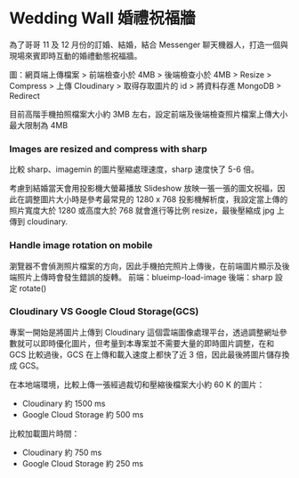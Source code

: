# Wedding Wall 婚禮祝福牆

為了哥哥 11 及 12 月份的訂婚、結婚，結合 Messenger 聊天機器人，打造一個與現場來賓即時互動的婚禮動態祝福牆。

圖：網頁端上傳檔案 > 前端檢查小於 4MB > 後端檢查小於 4MB > Resize > Compress > 上傳 Cloudinary >
取得存取圖片的 id > 將資料存進 MongoDB > Redirect

目前高階手機拍照檔案大小約 3MB 左右，設定前端及後端檢查照片檔案上傳大小最大限制為 4MB

### Images are resized and compress with sharp

比較 sharp、imagemin 的圖片壓縮處理速度，sharp 速度快了 5-6 倍。

考慮到結婚當天會用投影機大螢幕播放 Slideshow 放映一張一張的圖文祝福，因此在調整圖片大小時是參考最常見的 1280 x 768 投影機解析度，我設定當上傳的照片寬度大於 1280 或高度大於 768 就會進行等比例 resize，最後壓縮成 jpg 上傳到 cloudinary.

### Handle image rotation on mobile

瀏覽器不會偵測照片檔案的方向，因此手機拍完照片上傳後，在前端圖片顯示及後端照片上傳時會發生錯誤的旋轉。
前端：blueimp-load-image
後端：sharp 設定 rotate()

### Cloudinary VS Google Cloud Storage(GCS)

專案一開始是將圖片上傳到 Cloudinary 這個雲端圖像處理平台，透過調整網址參數就可以即時優化圖片，但考量到本專案並不需要大量的即時圖片調整，在和 GCS 比較過後，GCS 在上傳和載入速度上都快了近 3 倍，因此最後將圖片儲存換成 GCS。

在本地端環境，比較上傳一張經過裁切和壓縮後檔案大小約 60 K 的圖片：

- Cloudinary 約 1500 ms
- Google Cloud Storage 約 500 ms

比較加載圖片時間：

- Cloudinary 約 750 ms
- Google Cloud Storage 約 250 ms
